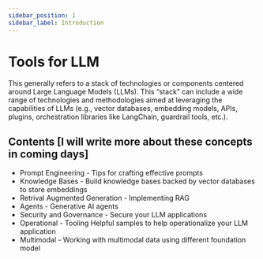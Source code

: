 ```yaml
---
sidebar_position: 1
sidebar_label: Introduction
---
```


# Tools for LLM

This generally refers to a stack of technologies or components centered around Large Language Models (LLMs). This “stack” can include a wide range of technologies and methodologies aimed at leveraging the capabilities of LLMs (e.g., vector databases, embedding models, APIs, plugins, orchestration libraries like LangChain, guardrail tools, etc.).

## Contents [I will write more about these concepts in coming days]

- Prompt Engineering  - Tips for crafting effective prompts 
- Knowledge Bases - Build knowledge bases backed by vector databases to store embeddings
- Retrival Augmented Generation  - Implementing RAG 
- Agents  - Generative AI agents 
- Security and Governance  - Secure your LLM applications
- Operational - Tooling Helpful samples to help operationalize your LLM application
- Multimodal - Working with multimodal data using different foundation model

